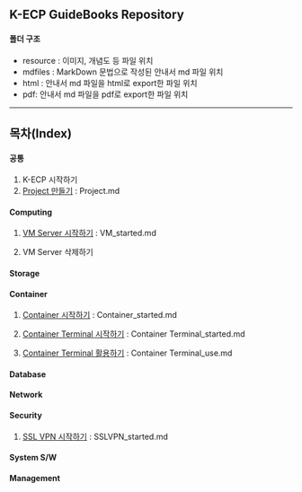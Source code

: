 ## K-ECP GuideBooks Repository

#### 폴더 구조

* resource : 이미지, 개념도 등 파일 위치
* mdfiles : MarkDown 문법으로 작성된 안내서 md 파일 위치
* html : 안내서 md 파일을 html로 export한 파일 위치
* pdf: 안내서 md 파일을 pdf로 export한 파일 위치

---

## 목차(Index)

#### 공통

1. K-ECP 시작하기
2. [Project 만들기](./mdfiles/Project.md) : Project.md

#### Computing

1. [VM Server 시작하기](./mdfiles/VM_started.md) : VM_started.md

2. VM Server 삭제하기

#### Storage

#### Container

1. [Container 시작하기](./mdfiles/Container_started.md) : Container_started.md

2. [Container Terminal 시작하기](./mdfiles/Container%20Terminal_started.md) : Container Terminal_started.md

3. [Container Terminal 활용하기](./mdfiles/Container%20Terminal_CLI.md) : Container Terminal_use.md

#### Database

#### Network

#### Security

1. [SSL VPN 시작하기](./mdfiles/SSLVPN_started.md) : SSLVPN_started.md

#### System S/W

#### Management

